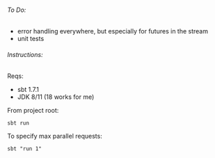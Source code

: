 ###### To Do:

- error handling everywhere, but especially for futures in the stream 
- unit tests

###### Instructions:

Reqs:
- sbt 1.7.1
- JDK 8/11 (18 works for me)

From project root:

```sbt run```

To specify max parallel requests:

```sbt "run 1"```
